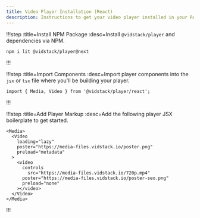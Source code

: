```yaml
---
title: Video Player Installation (React)
description: Instructions to get your video player installed in your React project and on-screen.
---
```


!!!step :title=Install NPM Package :desc=Install `@vidstack/player` and dependencies via NPM.

```bash:copy
npm i lit @vidstack/player@next
```

!!!

!!!step :title=Import Components :desc=Import player components into the `jsx` or `tsx` file where you'll be building your player.

```js:copy
import { Media, Video } from '@vidstack/player/react';
```

!!!

!!!step :title=Add Player Markup :desc=Add the following player JSX boilerplate to get started.

```jsx:copy
<Media>
  <Video
    loading="lazy"
    poster="https://media-files.vidstack.io/poster.png"
    preload="metadata"
  >
    <video
      controls
	    src="https://media-files.vidstack.io/720p.mp4"
      poster="https://media-files.vidstack.io/poster-seo.png"
      preload="none"
    ></video>
  </Video>
</Media>
```

!!!
